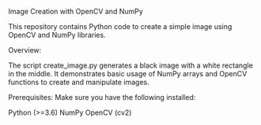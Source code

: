 Image Creation with OpenCV and NumPy

This repository contains Python code to create a simple image using OpenCV and NumPy libraries.

Overview:

The script create_image.py generates a black image with a white rectangle in the middle. It demonstrates basic usage of NumPy arrays and OpenCV functions to create and manipulate images.

Prerequisites:
Make sure you have the following installed:

Python (>=3.6)
NumPy
OpenCV (cv2)
